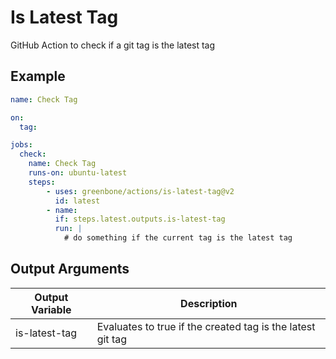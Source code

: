 # Is Latest Tag

GitHub Action to check if a git tag is the latest tag

## Example

```yml
name: Check Tag

on:
  tag:

jobs:
  check:
    name: Check Tag
    runs-on: ubuntu-latest
    steps:
        - uses: greenbone/actions/is-latest-tag@v2
          id: latest
        - name:
          if: steps.latest.outputs.is-latest-tag
          run: |
            # do something if the current tag is the latest tag
```

## Output Arguments

|Output Variable|Description|
|---------------|-----------|
| is-latest-tag | Evaluates to true if the created tag is the latest git tag |

